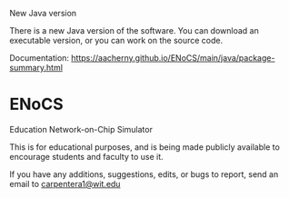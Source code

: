 New Java version

There is a new Java version of the software.  You can download an executable version, or you can work on the source code.  

Documentation: https://aacherny.github.io/ENoCS/main/java/package-summary.html

# ENoCS
Education Network-on-Chip Simulator 

This is for educational purposes, and is being made publicly available to encourage students and faculty to use it.  

If you have any additions, suggestions, edits, or bugs to report, send an email to carpentera1@wit.edu
